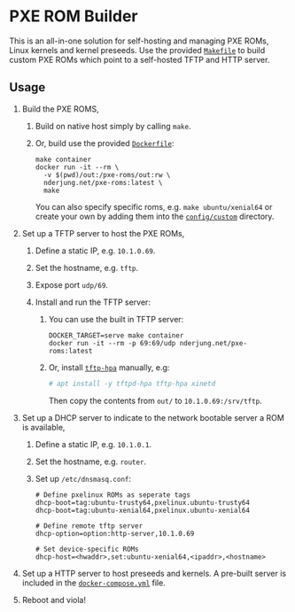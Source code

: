 # PXE ROM Builder

This is an all-in-one solution for self-hosting and managing PXE ROMs, Linux
kernels and kernel preseeds.  Use the provided [`Makefile`](/Makefile) to build
custom PXE ROMs which point to a self-hosted TFTP and HTTP server.

## Usage

1. Build the PXE ROMS,

   1. Build on native host simply by calling `make`.

   2. Or, build use the provided [`Dockerfile`](Dockerfile):
      ```
      make container
      docker run -it --rm \
        -v $(pwd)/out:/pxe-roms/out:rw \
        nderjung.net/pxe-roms:latest \
        make
      ```

      You can also specify specific roms, e.g. `make ubuntu/xenial64` or create
      your own by adding them into the [`config/custom`](config/custom) directory.

2. Set up a TFTP server to host the PXE ROMs,

   1. Define a static IP, e.g. `10.1.0.69`.

   2. Set the hostname, e.g. `tftp`.

   3. Expose port `udp/69`.

   4. Install and run the TFTP server:

      1. You can use the built in TFTP server:
         ```
         DOCKER_TARGET=serve make container
         docker run -it --rm -p 69:69/udp nderjung.net/pxe-roms:latest
         ```

      2. Or, install [`tftp-hpa`]() manually, e.g:
         ```bash
         # apt install -y tftpd-hpa tftp-hpa xinetd
         ```
         Then copy the contents from `out/` to `10.1.0.69:/srv/tftp`. 

3. Set up a DHCP server to indicate to the network bootable server a ROM is
   available,

   1. Define a static IP, e.g. `10.1.0.1`. 

   2. Set the hostname, e.g. `router`.

   3. Set up `/etc/dnsmasq.conf`:


      ```
      # Define pxelinux ROMs as seperate tags
      dhcp-boot=tag:ubuntu-trusty64,pxelinux.ubuntu-trusty64
      dhcp-boot=tag:ubuntu-xenial64,pxelinux.ubuntu-xenial64

      # Define remote tftp server
      dhcp-option=option:http-server,10.1.0.69
      
      # Set device-specific ROMs
      dhcp-host=<hwaddr>,set:ubuntu-xenial64,<ipaddr>,<hostname>
      ```

5. Set up a HTTP server to host preseeds and kernels.  A pre-built server is
   included in the [`docker-compose.yml`](docker-compose.yml) file.

4. Reboot <hostname> and viola!

